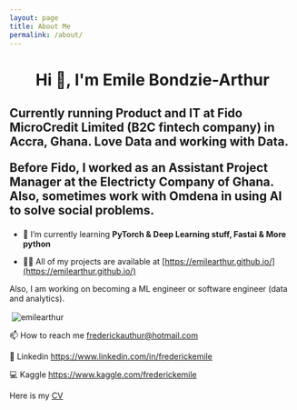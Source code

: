 ```yaml
---
layout: page
title: About Me
permalink: /about/
---
```

<h1 align="center">Hi 👋, I'm Emile Bondzie-Arthur</h1>
<h2 align="left">
  Currently running Product and IT at Fido MicroCredit Limited (B2C fintech company) in Accra, Ghana. Love Data and working with Data.
  <p>Before Fido, I worked as an Assistant Project Manager at the Electricty Company of Ghana. Also, sometimes work with Omdena in using AI to solve social problems.</p>
</h2>


- 🌱 I’m currently learning **PyTorch & Deep Learning stuff, Fastai & More python**

- 👨‍💻 All of my projects are available at [https://emilearthur.github.io/](https://emilearthur.github.io/)

Also, I am working on becoming a ML engineer or software engineer (data and analytics). 

<p>&nbsp;<img align="center" src="https://github-readme-stats.vercel.app/api?username=emilearthur&show_icons=true" alt="emilearthur" /></p>


📫 How to reach me <frederickauthur@hotmail.com>


🔗 Linkedin <https://www.linkedin.com/in/frederickemile>


💻 Kaggle <https://www.kaggle.com/frederickemile>

Here is my [CV](https://drive.google.com/file/d/1cqqMyp8n_Vr1SkoBmCGHoIPPS_23iAyg/view?usp=sharing)
